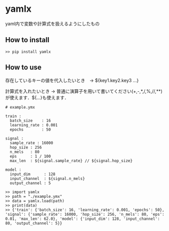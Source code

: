# yamlx

yaml内で変数や計算式を扱えるようにしたもの

## How to install

```
>> pip install yamlx
```

## How to use

存在しているキーの値を代入したいとき　->  \${key1.key2.key3 ...}

計算式を入れたいとき -> 普通に演算子を用いて書いてください(+,-,\*,/,%,//,\*\*)が使えます．\${...}も使えます．

```
# example.ymx

train :
  batch_size    : 16
  learning_rate : 0.001
  epochs        : 50

signal : 
  sample_rate : 16000
  hop_size : 256
  n_mels   : 80
  eps      : 1 / 100
  max_len  : ${signal.sample_rate} // ${signal.hop_size}

model :
  input_dim      : 128
  input_channel  : ${signal.n_mels}
  output_channel : 5
```

```
>> import yamlx
>> path = "./example.ymx"
>> data = yamlx.load(path)
>> print(data)
>> {'train': {'batch_size': 16, 'learning_rate': 0.001, 'epochs': 50}, 'signal': {'sample_rate': 16000, 'hop_size': 256, 'n_mels': 80, 'eps': 0.01, 'max_len': 62.0}, 'model': {'input_dim': 128, 'input_channel': 80, 'output_channel': 5}}  
```
